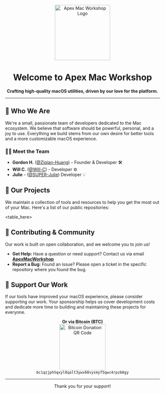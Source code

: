 <p align="center">
  <img src="https://avatars.githubusercontent.com/u/44621449?s=280&v=4" alt="Apex Mac Workshop Logo" width="180"/>
</p>

<h1 align="center">
  Welcome to Apex Mac Workshop
</h1>

<p align="center">
  <strong>Crafting high-quality macOS utilities, driven by our love for the platform.</strong>
</p>

---

## 👋 Who We Are

We're a small, passionate team of developers dedicated to the Mac ecosystem. We believe that software should be powerful, personal, and a joy to use. Everything we build stems from our own desire for better tools and a more customizable macOS experience.

### 👨‍💻 Meet the Team
*   **Gordon H.** ([@Ziqian-Huang](https://github.com/Ziqian-Huang0607)) - Founder & Developer 🛠️
*   **Will C.** ([@Will-C](https://github.com/WillUHD)) - Developer ⚙️
*   **Julie** - ([@SUPER-Julie](https://github.com/SUPER-Julie)) Developer 💡

## 🚀 Our Projects

We maintain a collection of tools and resources to help you get the most out of your Mac. Here's a list of our public repositories:

<!--REPOS_LIST_START-->
<!-- The list of repos will be automatically inserted here by a GitHub Action -->
<table_here>
<!--REPOS_LIST_END-->


## 💬 Contributing & Community

Our work is built on open collaboration, and we welcome you to join us!

*   **Get Help:** Have a question or need support? Contact us via email **[ApexMacWorkshop](mail:apexmacworkshop@outlook.com)**
*   **Report a Bug:** Found an issue? Please open a ticket in the specific repository where you found the bug.

## 💖 Support Our Work

If our tools have improved your macOS experience, please consider supporting our work. Your sponsorship helps us cover development costs and dedicate more time to building and maintaining these projects for everyone.

<p align="center">
  <strong>Or via Bitcoin (BTC)</strong><br>
  <img src="https://api.qrserver.com/v1/create-qr-code/?size=150x150&data=bc1qzjph5qxyl8qalt3ywx60vysmyf5qwc4rpz68gy" alt="Bitcoin Donation QR Code" width="150">
  <br>
  <code style="word-wrap: break-word;">bc1qzjph5qxyl8qalt3ywx60vysmyf5qwc4rpz68gy</code>
</p>

---
<p align="center">
  Thank you for your support!
</p>
